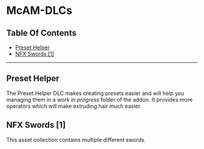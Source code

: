 # McAM-DLCs
## Table Of Contents
- [Preset Helper](https://github.com/BlueEvilGFX/McAM-DLCs/edit/main/README.md#preset-helper)
- [NFX Swords [1]](https://github.com/BlueEvilGFX/McAM-DLCs/edit/main/README.md#nfx-swords-[1])


---




## Preset Helper

The Preset Helper DLC makes creating presets easier and will help you managing them in a _work in progress_ folder of the addon. It provides more operators which will make extruding hair much easier.

## NFX Swords [1]

This asset collection contains multiple different swords.
